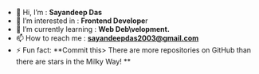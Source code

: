 - 👋 Hi, I’m : **Sayandeep Das**
- 👀 I’m interested in : **Frontend Develope**r
- 🌱 I’m currently learning : **Web Deb\velopment.**
- 📫 How to reach me : **sayandeepdas2003@gmail.com**
- ⚡ Fun fact: **Commit this> There are more repositories on GitHub than there are stars in the Milky Way!
**
<!---
sayandeep12/sayandeep12 is a ✨ special ✨ repository because its `README.md` (this file) appears on your GitHub profile.
You can click the Preview link to take a look at your changes.
--->

